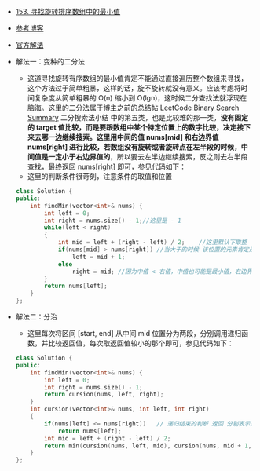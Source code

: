 - [153. 寻找旋转排序数组中的最小值](https://leetcode-cn.com/problems/find-minimum-in-rotated-sorted-array/)
- [参考博客](https://www.cnblogs.com/grandyang/p/4032934.html)
- [官方解法](https://leetcode-cn.com/problems/find-minimum-in-rotated-sorted-array/solution/er-fen-cha-zhao-wei-shi-yao-zuo-you-bu-dui-cheng-z/)
- 解法一：变种的二分法
    + 这道寻找旋转有序数组的最小值肯定不能通过直接遍历整个数组来寻找，这个方法过于简单粗暴，这样的话，旋不旋转就没有意义。应该考虑将时间复杂度从简单粗暴的 O(n) 缩小到 O(lgn)，这时候二分查找法就浮现在脑海。这里的二分法属于博主之前的总结帖 [LeetCode Binary Search Summary](https://www.cnblogs.com/grandyang/p/6854825.html) 二分搜索法小结 中的第五类，也是比较难的那一类，**没有固定的 target 值比较，而是要跟数组中某个特定位置上的数字比较，决定接下来去哪一边继续搜索。**这里用中间的值 nums[mid] 和右边界值 nums[right] 进行比较，若**数组没有旋转或者旋转点在左半段的时候，中间值是一定小于右边界值的**，所以要去左半边继续搜索，反之则去右半段查找，最终返回 nums[right] 即可，参见代码如下：
    + 这里的判断条件很苛刻，注意条件的取值和位置
    ```C++
    class Solution {
    public:
        int findMin(vector<int>& nums) {
            int left = 0;
            int right = nums.size() - 1;//这里是 - 1 
            while(left < right)
            {
                int mid = left + (right - left) / 2;    //这里默认下取整
                if(nums[mid] > nums[right]) //当大于的时候 该位置的元素肯定是不对的 所以索引加1
                    left = mid + 1;
                else
                    right = mid; //因为中值 < 右值，中值也可能是最小值，右边界只能取到mid处
            }
            return nums[left];
        }
    };
    ```

- 解法二：分治
    + 这里每次将区间 [start, end] 从中间 mid 位置分为两段，分别调用递归函数，并比较返回值，每次取返回值较小的那个即可，参见代码如下：
    ```C++
    class Solution {
    public:
        int findMin(vector<int>& nums) {
            int left = 0;
            int right = nums.size() - 1;
            return cursion(nums, left, right);
        }
        int cursion(vector<int>& nums, int left, int right)
        {
            if(nums[left] <= nums[right])   // 递归结束的判断 返回 分别表示只剩下一个元素和有序子数组的情况
                return nums[left];
            int mid = left + (right - left) / 2;
            return min(cursion(nums, left, mid), cursion(nums, mid + 1, right));    //二叉树回溯 返回二个子节点的最小的值
        }
    };
    ```